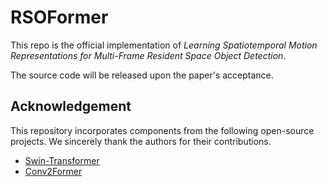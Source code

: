 # RSOFormer

This repo is the official implementation of *Learning Spatiotemporal Motion Representations for Multi-Frame Resident Space Object Detection*.

The source code will be released upon the paper's acceptance.


## Acknowledgement
This repository incorporates components from the following open-source projects. We sincerely thank the authors for their contributions.
- [Swin-Transformer](https://github.com/microsoft/Swin-Transformer)
- [Conv2Former](https://github.com/HVision-NKU/Conv2Former)